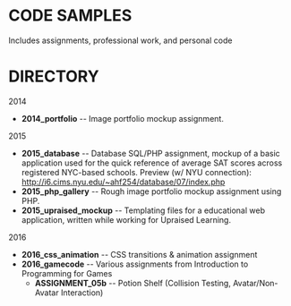 # CODE SAMPLES
Includes assignments, professional work, and personal code

# DIRECTORY

2014

- **2014_portfolio** -- Image portfolio mockup assignment.

2015

- **2015_database** -- Database SQL/PHP assignment, mockup of a basic application used for the quick reference of average SAT scores across registered NYC-based schools. Preview (w/ NYU connection): http://i6.cims.nyu.edu/~ahf254/database/07/index.php
- **2015_php_gallery** -- Rough image portfolio mockup assignment using PHP.
- **2015_upraised_mockup** -- Templating files for a educational web application, written while working for Upraised Learning.

2016

- **2016_css_animation** -- CSS transitions & animation assignment
- **2016_gamecode** -- Various assignments from Introduction to Programming for Games
  - **ASSIGNMENT_05b** -- Potion Shelf (Collision Testing, Avatar/Non-Avatar Interaction)
